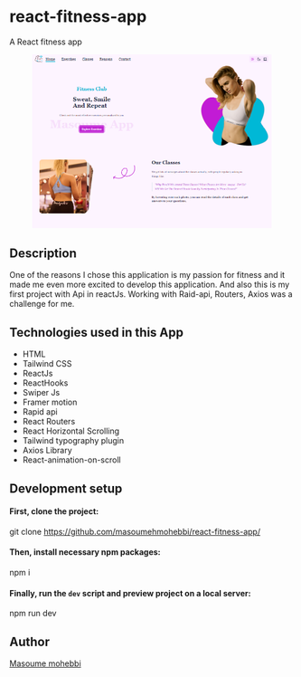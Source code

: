 # react-fitness-app
A React fitness app 
<figure>
  <img src="https://github.com/masoumehmohebbi/react-fitness-app/blob/main/react-fitness-app.PNG"/>
</figure>

## Description
One of the reasons I chose this application is my passion for fitness and it made me even more excited to develop this application.
And also this is my first project with Api in reactJs. Working with Raid-api, Routers, Axios was a challenge for me.

## Technologies used in this App

<ul>
  <li>HTML</li>
  <li>Tailwind CSS</li>
  <li>ReactJs</li>
  <li>ReactHooks</li>
  <li>Swiper Js</li>
  <li>Framer motion</li>
  <li>Rapid api</li>
  <li>React Routers</li>
  <li>React Horizontal Scrolling</li>
  <li>Tailwind typography plugin</li>
  <li>Axios Library</li>
  <li>React-animation-on-scroll</li>
</ul>

## Development setup

#### First, clone the project:
git clone https://github.com/masoumehmohebbi/react-fitness-app/

#### Then, install necessary npm packages:
npm i

#### Finally, run the `dev` script and preview project on a local server:
npm run dev

## Author
<a href="https://www.linkedin.com/in/masoume-mohebbi-838058227">Masoume mohebbi</a>
